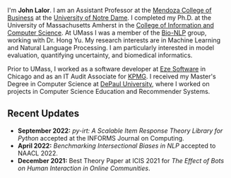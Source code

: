 

I'm **John Lalor**. 
I am an Assistant Professor at the [Mendoza College of Business][mendoza] at the [University of Notre Dame][nd]. 
I completed my Ph.D. at the University of Massachusetts Amherst in the [College of Information and Computer Science][cics]. 
At UMass I was a member of the [Bio-NLP][bionlp] group, working with Dr. Hong Yu. 
My research interests are in Machine Learning and Natural Language Processing. 
I am particularly interested in model evaluation, quantifying uncertainty, and biomedical informatics.

Prior to UMass, I worked as a software developer at [Eze Software][eze] in Chicago and as an IT Audit Associate for [KPMG][kpmg]. 
I received my Master's Degree in Computer Science at [DePaul University][depaul], where I worked on projects in Computer Science Education and Recommender Systems. 



## Recent Updates
<div style="text-align: left">
<ul>
<li>
<strong>September 2022:</strong> <i>py-irt: A Scalable Item Response Theory Library for Python</i> accepted at the INFORMS Journal on Computing.
</li>
<li>
<strong>April 2022:</strong> <i>Benchmarking Intersectional Biases in NLP</i> accepted to NAACL 2022.
</li>
<li>
<strong>December 2021:</strong> Best Theory Paper at ICIS 2021 for <i>The Effect of Bots on Human Interaction in Online Communities</I>.
</li>
</ul>
</div>





[ball-github]:https://github.com/nd-ball
[acl2021-pedro]: https://irt.pedro.ai
[acl2021]: https://aclanthology.org/2021.acl-long.346/
[amzn-paper]:https://arxiv.org/abs/1910.04196
[jmir2020]:https://www.jmir.org/2021/5/e26354
[amia2018]: ./amia18
[comprehenotes-page]:./ehr
[irt-page]:./irt
[wnut2020]:https://www.aclweb.org/anthology/2020.wnut-1.14/
[emnlp2020]:https://www.aclweb.org/anthology/2020.findings-emnlp.48/
[emnlp2019]:https://www.aclweb.org/anthology/D19-1434/ 
[emnlp2019-github]:https://github.com/jplalor/py-irt
[slmg-arxiv]:https://arxiv.org/abs/1702.08563
[sivl-poster]:/pdf/sivl19_irt.pdf
[cmcl-poster]:/pdf/cmcl19_irt.pdf
[jmir hypo 2019]:https://www.jmir.org/2019/3/e11990/
[jmir2019]:https://www.jmir.org/2019/1/e10793/ 
[jmir2018]:https://www.jmir.org/2018/4/e139/
[nldl2018]:/pdf/lalor_nldl.pdf
[emnlp2018]:https://www.aclweb.org/anthology/D18-1500/ 
[emnlp2018-youtube]:https://www.youtube.com/watch?v=4FZYB-YvV7k
[hcomp2017]:/pdf/cift_hcomp2017.pdf
[amia2017-slides]:/pdf/amia_ehr_2017.pdf
[emnlp2016]:https://www.aclweb.org/anthology/D16-1062/
[louhi2016]:http://www.aclweb.org/anthology/W/W16/W16-6109.pdf
[miller2015sigite]:http://dl.acm.org/citation.cfm?id=2808017
[settle2015sigite]:http://dl.acm.org/citation.cfm?id=2808031
[iticse2015]:http://dl.acm.org/citation.cfm?id=2729094.2742621
[sigcse2015]:http://dl.acm.org/citation.cfm?id=2677235
[cics]:https://cics.umass.edu/
[eze]:http://www.ezesoft.com/
[depaul]:http://www.cdm.depaul.edu/Pages/default.aspx
[nd]:https://www.nd.edu
[kpmg]:http://www.kpmg.com
[mendoza]:https://mendoza.nd.edu
[bionlp]:http://bio-nlp.org/
